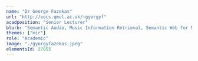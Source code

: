 ```yaml
---
name: "Dr George Fazekas"
url: "http://eecs.qmul.ac.uk/~gyorgyf"
acadposition: "Senior Lecturer"
blurb: "Semantic Audio, Music Information Retrieval, Semantic Web for Music, Machine Learning and Data Science, Music Emotion Recognition, Interactive music sytems (e.g. intellignet editing, audio production and performance systems)"
themes: ["mir"]
role: "Academic"
image: "./gyorgyfazekas.jpeg"
elementsId: 27055
---
```

